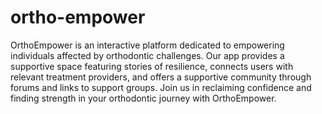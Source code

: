# ortho-empower
 OrthoEmpower is an interactive platform dedicated to empowering individuals affected by orthodontic challenges. Our app provides a supportive space featuring stories of resilience, connects users with relevant treatment providers, and offers a supportive community through forums and links to support groups. Join us in reclaiming confidence and finding strength in your orthodontic journey with OrthoEmpower.

